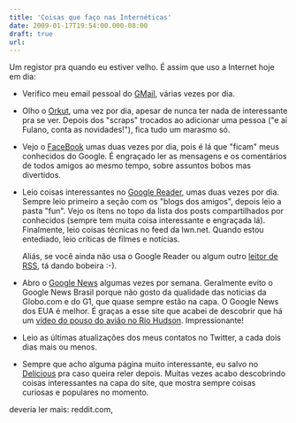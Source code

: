 ```yaml
---
title: 'Coisas que faço nas Internéticas'
date: 2009-01-17T19:54:00.000-08:00
draft: true
url: 
---
```


Um registor pra quando eu estiver velho. É assim que uso a Internet hoje em dia:  
  

  
*   Verifico meu email pessoal do [GMail](http://gmail.google.com), várias vezes por dia.
  
  
*   Olho o [Orkut](http://www.orkut.com.br), uma vez por dia, apesar de nunca ter nada de interessante pra se ver. Depois dos "scraps" trocados ao adicionar uma pessoa ("e aí Fulano, conta as novidades!"), fica tudo um marasmo só.
  
  
*   Vejo o [FaceBook](http://www.facebook.com) umas duas vezes por dia, pois é lá que "ficam" meus conhecidos do Google. É engraçado ler as mensagens e os comentários de todos amigos ao mesmo tempo, sobre assuntos bobos mas divertidos.
  
  
*   Leio coisas interessantes no [Google Reader](http://www.google.com/reader), umas duas vezes por dia. Sempre leio primeiro a seção com os "blogs dos amigos", depois leio a pasta "fun". Vejo os ítens no topo da lista dos posts compartilhados por conhecidos (sempre tem muita coisa interessante e engraçada lá). Finalmente, leio coisas técnicas no feed da lwn.net. Quando estou entediado, leio críticas de filmes e notícias.  
      
    Aliás, se você ainda não usa o Google Reader ou algum outro [leitor de RSS](http://pt.wikipedia.org/wiki/RSS), tá dando bobeira :-).
  
  
*   Abro o [Google News](http://news.google.com) algumas vezes por semana. Geralmente evito o Google News Brasil porque não gosto da qualidade das notícias da Globo.com e do G1, que quase sempre estão na capa. O Google News dos EUA é melhor. É graças a esse site que acabei de descobrir que há um [vídeo do pouso do avião no Rio Hudson](http://news.bbc.co.uk/2/hi/americas/7835918.stm). Impressionante!
  
  
*   Leio as últimas atualizações dos meus contatos no Twitter, a cada dois dias mais ou menos.
  
  
*   Sempre que acho alguma página muito interessante, eu salvo no [Delicious](http://delicious.com/yvesjmt) pra caso queira reler depois. Muitas vezes acabo descobrindo coisas interessantes na capa do site, que mostra sempre coisas curiosas e populares no momento.
  
  

  
  
  
deveria ler mais: reddit.com,
